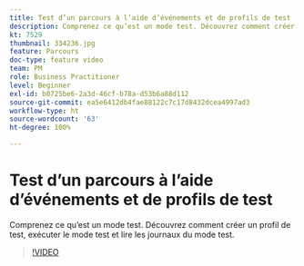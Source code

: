 ```yaml
---
title: Test d’un parcours à l’aide d’événements et de profils de test
description: Comprenez ce qu’est un mode test. Découvrez comment créer un profil de test, exécuter le mode test et lire les journaux du mode test.
kt: 7529
thumbnail: 334236.jpg
feature: Parcours
doc-type: feature video
team: PM
role: Business Practitioner
level: Beginner
exl-id: b0725be6-2a3d-46cf-b78a-d53b6a88d112
source-git-commit: ea5e6412db4fae88122c7c17d8432dcea4997ad3
workflow-type: ht
source-wordcount: '63'
ht-degree: 100%

---
```


# Test d’un parcours à l’aide d’événements et de profils de test

Comprenez ce qu’est un mode test. Découvrez comment créer un profil de test, exécuter le mode test et lire les journaux du mode test.

>[!VIDEO](https://video.tv.adobe.com/v/334236?quality=12)
